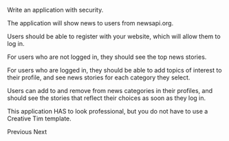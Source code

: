 Write an application with security.

The application will show news to users from newsapi.org. 

Users should be able to register with your website, which will allow them to log in. 

For users who are not logged in, they should see the top news stories. 

For users who are logged in, they should be able to add topics of interest to their profile, and see news stories for each category they select. 

Users can add to and remove from news categories in their profiles, and should see the stories that reflect their choices as soon as they log in.

This application HAS to look professional, but you do not have to use a Creative Tim template.  

Previous Next
